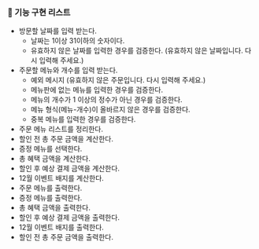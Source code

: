 ### 🚀 기능 구현 리스트

- 방문할 날짜를 입력 받는다.
  - 날짜는 1이상 31이하의 숫자이다.
  - 유효하지 않은 날짜를 입력한 경우를 검증한다. (유효하지 않은 날짜입니다. 다시 입력해 주세요.)
- 주문할 메뉴와 개수를 입력 받는다.
  - 예외 메시지 (유효하지 않은 주문입니다. 다시 입력해 주세요.)
  - 메뉴판에 없는 메뉴를 입력한 경우를 검증한다.
  - 메뉴의 개수가 1 이상의 정수가 아닌 경우를 검증한다.
  - 메뉴 형식(메뉴-개수)이 올바르지 않은 경우를 검증한다.
  - 중복 메뉴를 입력한 경우를 검증한다.
- 주문 메뉴 리스트를 정리한다.
- 할인 전 총 주문 금액을 계산한다.
- 증정 메뉴를 선택한다.
- 총 혜택 금액을 계산한다.
- 할인 후 예상 결제 금액을 계산한다.
- 12월 이벤트 배지를 계산한다.
- 주문 메뉴를 출력한다.
- 증정 메뉴를 출력한다.
- 총 혜택 금액을 출력한다.
- 할인 후 예상 결제 금액을 출력한다.
- 12월 이벤트 배지를 출력한다.
- 할인 전 총 주문 금액을 출력한다.
